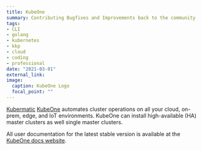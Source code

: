 ```yaml
---
title: KubeOne
summary: Contributing Bugfixes and Improvements back to the community
tags:
- CLI
- golang
- kubernetes
- kkp
- cloud
- coding
- professional
date: "2021-03-01"
external_link: 
image:
  caption: KubeOne Logo
  focal_point: ""
---
```


[Kubermatic](https://www.kubermatic.com) [KubeOne](https://github.com/kubermatic/kubeone) automates cluster operations on all your cloud, on-prem, edge, and IoT environments. KubeOne can install high-available (HA) master clusters as well single master clusters.

All user documentation for the latest stable version is available at the [KubeOne docs website](https://docs.kubermatic.com/kubeone/master/).
